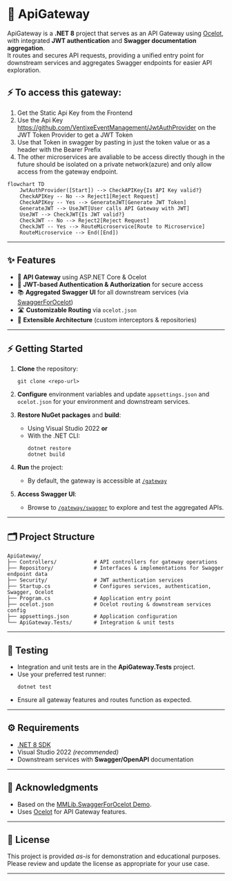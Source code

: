# 🚪 ApiGateway

ApiGateway is a **.NET 8** project that serves as an API Gateway using [Ocelot](https://ocelot.readthedocs.io/), with integrated **JWT authentication** and **Swagger documentation aggregation**.  
It routes and secures API requests, providing a unified entry point for downstream services and aggregates Swagger endpoints for easier API exploration.

## ⚡ To access this gateway:
1. Get the Static Api Key from the Frontend
2. Use the Api Key https://github.com/VentixeEventManagement/JwtAuthProvider on the JWT Token Provider to get a JWT Token
3. Use that Token in swagger by pasting in just the token value or as a header with the Bearer Prefix
4. The other microservices are avaliable to be access directly though in the future should be isolated on a private network(azure) and only allow access from the gateway endpoint.

```mermaid
flowchart TD
    JwtAuthProvider([Start]) --> CheckAPIKey{Is API Key valid?}
    CheckAPIKey -- No --> Reject1[Reject Request]
    CheckAPIKey -- Yes --> GenerateJWT[Generate JWT Token]
    GenerateJWT --> UseJWT[User calls API Gateway with JWT]
    UseJWT --> CheckJWT{Is JWT valid?}
    CheckJWT -- No --> Reject2[Reject Request]
    CheckJWT -- Yes --> RouteMicroservice[Route to Microservice]
    RouteMicroservice --> End([End])
```

---

## ✨ Features

- 🚦 **API Gateway** using ASP.NET Core & Ocelot
- 🔐 **JWT-based Authentication & Authorization** for secure access
- 📚 **Aggregated Swagger UI** for all downstream services (via [SwaggerForOcelot](https://github.com/Burgyn/MMLib.SwaggerForOcelot))
- 🛣️ **Customizable Routing** via `ocelot.json`
- 🧩 **Extensible Architecture** (custom interceptors & repositories)

---

## ⚡ Getting Started

1. **Clone** the repository:
   ```shell
   git clone <repo-url>
   ```

2. **Configure** environment variables and update `appsettings.json` and `ocelot.json` for your environment and downstream services.

3. **Restore NuGet packages** and **build**:
   - Using Visual Studio 2022 **or**
   - With the .NET CLI:
     ```shell
     dotnet restore
     dotnet build
     ```

4. **Run** the project:
   - By default, the gateway is accessible at [`/gateway`](http://localhost:YOUR_PORT/gateway)

5. **Access Swagger UI**:
   - Browse to [`/gateway/swagger`](http://localhost:YOUR_PORT/gateway/swagger) to explore and test the aggregated APIs.

---

## 🗂️ Project Structure

```
ApiGateway/
├── Controllers/            # API controllers for gateway operations
├── Repository/             # Interfaces & implementations for Swagger endpoint data
├── Security/               # JWT authentication services
├── Startup.cs              # Configures services, authentication, Swagger, Ocelot
├── Program.cs              # Application entry point
├── ocelot.json             # Ocelot routing & downstream services config
├── appsettings.json        # Application configuration
└── ApiGateway.Tests/       # Integration & unit tests
```

---

## 🧪 Testing

- Integration and unit tests are in the **ApiGateway.Tests** project.
- Use your preferred test runner:
  ```shell
  dotnet test
  ```
- Ensure all gateway features and routes function as expected.

---

## ⚙️ Requirements

- [.NET 8 SDK](https://dotnet.microsoft.com/download/dotnet/8.0)
- Visual Studio 2022 *(recommended)*
- Downstream services with **Swagger/OpenAPI** documentation

---

## 🙏 Acknowledgments

- Based on the [MMLib.SwaggerForOcelot Demo](https://github.com/Burgyn/MMLib.SwaggerForOcelot).
- Uses [Ocelot](https://ocelot.readthedocs.io/) for API Gateway features.

---

## 📝 License

This project is provided *as-is* for demonstration and educational purposes.  
Please review and update the license as appropriate for your use case.

---
